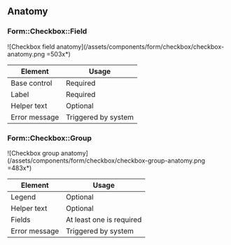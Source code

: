 ## Anatomy

### Form::Checkbox::Field

![Checkbox field anatomy](/assets/components/form/checkbox/checkbox-anatomy.png =503x*)

| Element           | Usage                                                       |
|-------------------|-------------------------------------------------------------|
| Base control      | Required                                                    |
| Label             | Required                                                    |
| Helper text       | Optional                                                    |
| Error message     | Triggered by system                                         |

### Form::Checkbox::Group

![Checkbox group anatomy](/assets/components/form/checkbox/checkbox-group-anatomy.png =483x*)

| Element           | Usage                                                       |
|-------------------|-------------------------------------------------------------|
| Legend            | Optional                                                    |
| Helper text       | Optional                                                    |
| Fields            | At least one is required                                    |
| Error message     | Triggered by system                                         |
